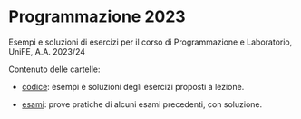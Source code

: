 # Programmazione 2023
Esempi e soluzioni di esercizi per il corso di Programmazione e Laboratorio, UniFE, A.A. 2023/24

Contenuto delle cartelle: 

- [codice](codice): esempi e soluzioni degli esercizi proposti a lezione.

- [esami](esami): prove pratiche di alcuni esami precedenti, con soluzione.
